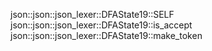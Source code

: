 json::json::json_lexer::DFAState19::SELF
json::json::json_lexer::DFAState19::is_accept
json::json::json_lexer::DFAState19::make_token
